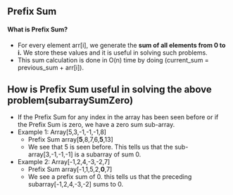 <h2>Prefix Sum</h2>
<h4>What is Prefix Sum?</h4>
<p>
<ul>
    <li>For every element arr[i], we generate the <b>sum of all elements from 0 to i.</b> We store these values and it is useful in solving such problems.</li>
    <li>This sum calculation is done in O(n) time by doing (current_sum = previous_sum + arr[i]).</li>
</ul>
</p>
<h2>How is Prefix Sum useful in solving the above problem(subarraySumZero)</h2>
<p>
    <ul>
        <li>If the Prefix Sum for any index in the array has been seen before or if the Prefix Sum is zero, we have a zero sum sub-array.</li>
        <li>Example 1: Array[5,3,-1,-1,-1,8]
            <ul>
                <li>Prefix Sum array[<b>5</b>,8,7,6,<b>5</b>,13]</li>
                <li>We see that 5 is seen before. This tells us that the sub-array[3,-1,-1,-1] is a subarray of sum 0.</li>
            </ul>
        </li>
        <li>Example 2: Array[-1,2,4,-3,-2,7]
            <ul>
                <li>Prefix Sum array[-1,1,5,2,<b>0</b>,7]</li>
                <li>We see a prefix sum of 0. this tells us that the preceding subarray[-1,2,4,-3,-2] sums to 0.</li>
            </ul>
        </li>
    </ul>
</p>